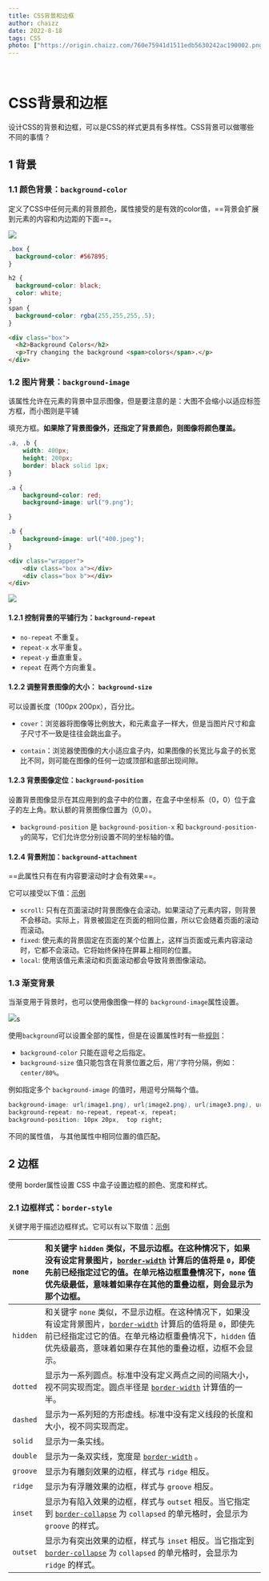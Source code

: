 ```yaml
---
title: CSS背景和边框
author: chaizz
date: 2022-8-18
tags: CSS
photo: ["https://origin.chaizz.com/760e75941d1511edb5630242ac190002.png"]
---
```


​          

<!--more-->

# CSS背景和边框

设计CSS的背景和边框，可以是CSS的样式更具有多样性。CSS背景可以做哪些不同的事情？

## 1 背景

### 1.1 颜色背景：`background-color`

定义了CSS中任何元素的背景颜色，属性接受的是有效的color值，==背景会扩展到元素的内容和内边距的下面==。

![](https://origin.chaizz.com/tc/Snipaste_2022-08-18_09-57-45.png)

```css
.box {
  background-color: #567895;
}

h2 {
  background-color: black;
  color: white;
}
span {
  background-color: rgba(255,255,255,.5);
}
```

```html
<div class="box">
  <h2>Background Colors</h2>
  <p>Try changing the background <span>colors</span>.</p>
</div>
```

### 1.2 图片背景：`background-image`

该属性允许在元素的背景中显示图像，但是要注意的是：大图不会缩小以适应标签方框，而小图则是平铺

填充方框。**如果除了背景图像外，还指定了背景颜色，则图像将颜色覆盖。**

```css
.a, .b {
    width: 400px;
    height: 200px;
    border: black solid 1px;
}

.a {
    background-color: red;
    background-image: url("9.png");

}

.b {
    background-image: url("400.jpeg");
}
```

```html
<div class="wrapper">
    <div class="box a"></div>
    <div class="box b"></div>
</div>
```

![](https://origin.chaizz.com/tc/Snipaste_2022-08-18_10-14-47.png)

#### 1.2.1 控制背景的平铺行为：`background-repeat`

- `no-repeat` 不重复。
- `repeat-x` 水平重复。
- `repeat-y` 垂直重复。
- `repeat` 在两个方向重复。

#### 1.2.2 调整背景图像的大小： `background-size`

可以设置长度（100px 200px），百分比。

- `cover`：浏览器将图像等比例放大，和元素盒子一样大，但是当图片尺寸和盒子尺寸不一致是往往会跳出盒子。

- `contain`：浏览器使图像的大小适应盒子内，如果图像的长宽比与盒子的长宽比不同，则可能在图像的任何一边或顶部和底部出现间隙。

#### 1.2.3 背景图像定位：`background-position`

设置背景图像显示在其应用到的盒子中的位置，在盒子中坐标系（0，0）位于盒子的左上角。默认额的背景图像位置为（0,0）。

-  `background-position` 是 `background-position-x` 和 `background-position-y`的简写，它们允许您分别设置不同的坐标轴的值。

#### 1.2.4 背景附加：`background-attachment`

==此属性只有在有内容要滚动时才会有效果==。

它可以接受以下值：[示例](https://mdn.github.io/learning-area/css/styling-boxes/backgrounds/background-attachment.html)

- `scroll`: 只有在页面滚动时背景图像在会滚动。如果滚动了元素内容，则背景不会移动。实际上，背景被固定在页面的相同位置，所以它会随着页面的滚动而滚动。
- `fixed`: 使元素的背景固定在页面的某个位置上，这样当页面或元素内容滚动时，它都不会滚动。它将始终保持在屏幕上相同的位置。
- `local`: 使用该值元素滚动和页面滚动都会导致背景图像滚动。

### 1.3 渐变背景

当渐变用于背景时，也可以使用像图像一样的 `background-image`属性设置。

![](C:\Users\LHKJ0\Pictures\WEB\CSS\Snipaste_2022-08-18_10-56-41.png)s

使用`background`可以设置全部的属性，但是在设置属性时有一些[规则](https://developer.mozilla.org/zh-CN/docs/Web/CSS/background)：

- `background-color` 只能在逗号之后指定。
- `background-size` 值只能包含在背景位置之后，用'/'字符分隔，例如：`center/80%`。

例如指定多个 `background-image` 的值时，用逗号分隔每个值。

```css
background-image: url(image1.png), url(image2.png), url(image3.png), url(image4.png);
background-repeat: no-repeat, repeat-x, repeat;
background-position: 10px 20px,  top right;
```

不同的属性值， 与其他属性中相同位置的值匹配。

## 2 边框

使用 border属性设置 CSS 中盒子设置边框的颜色、宽度和样式。 

### 2.1 边框样式：`border-style` 

关键字用于描述边框样式。它可以有以下取值：[示例](https://developer.mozilla.org/zh-CN/docs/Web/CSS/border-style)

| `none`   | 和关键字 `hidden` 类似，不显示边框。在这种情况下，如果没有设定背景图片，[`border-width`](https://developer.mozilla.org/zh-CN/docs/Web/CSS/border-width) 计算后的值将是 `0`，即使先前已经指定过它的值。在单元格边框重叠情况下，`none` 值优先级最低，意味着如果存在其他的重叠边框，则会显示为那个边框。 |
| :------- | :----------------------------------------------------------- |
| `hidden` | 和关键字 `none` 类似，不显示边框。在这种情况下，如果没有设定背景图片，[`border-width`](https://developer.mozilla.org/zh-CN/docs/Web/CSS/border-width) 计算后的值将是 `0`，即使先前已经指定过它的值。在单元格边框重叠情况下，`hidden` 值优先级最高，意味着如果存在其他的重叠边框，边框不会显示。 |
| `dotted` | 显示为一系列圆点。标准中没有定义两点之间的间隔大小，视不同实现而定。圆点半径是 [`border-width`](https://developer.mozilla.org/zh-CN/docs/Web/CSS/border-width) 计算值的一半。 |
| `dashed` | 显示为一系列短的方形虚线。标准中没有定义线段的长度和大小，视不同实现而定。 |
| `solid`  | 显示为一条实线。                                             |
| `double` | 显示为一条双实线，宽度是 [`border-width`](https://developer.mozilla.org/zh-CN/docs/Web/CSS/border-width) 。 |
| `groove` | 显示为有雕刻效果的边框，样式与 `ridge` 相反。                |
| `ridge`  | 显示为有浮雕效果的边框，样式与 `groove` 相反。               |
| `inset`  | 显示为有陷入效果的边框，样式与 `outset` 相反。当它指定到 [`border-collapse`](https://developer.mozilla.org/zh-CN/docs/Web/CSS/border-collapse) 为 `collapsed` 的单元格时，会显示为 `groove` 的样式。 |
| `outset` | 显示为有突出效果的边框，样式与 `inset` 相反。当它指定到 [`border-collapse`](https://developer.mozilla.org/zh-CN/docs/Web/CSS/border-collapse) 为 `collapsed` 的单元格时，会显示为 `ridge` 的样式。 |





































































































